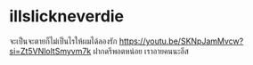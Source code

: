# illslickneverdie
จะเป็นจะตายก็ไม่เป็นไรให้ผมได้ลองรัก
https://youtu.be/SKNpJamMvcw?si=Zt5VNloltSmyvm7k ฝากดรีพอตหน่อย
เราอายคนนะอีส